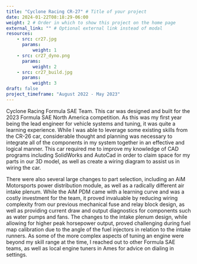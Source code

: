```yaml
---
title: "Cyclone Racing CR-27" # Title of your project
date: 2024-01-22T08:18:29-06:00
weight: 2 # Order in which to show this project on the home page
external_link: "" # Optional external link instead of modal
resources:
    - src: cr27.jpg
      params:
          weight: 1
    - src: cr27_dyno.png
      params:
          weight: 2
    - src: cr27_build.jpg
      params:
          weight: 3
draft: false
project_timeframe: "August 2022 - May 2023"
---
```


Cyclone Racing Formula SAE Team. This car was designed and built for the 2023 Formula SAE North America competition. As this was my first year being the lead engineer for vehicle systems and tuning, it was quite a learning experience. While I was able to leverage some existing skills from the CR-26 car, considerable thought and planning was necessary to integrate all of the components in my system together in an effective and logical manner. This car required me to improve my knowledge of CAD programs including SolidWorks and AutoCad in order to claim space for my parts in our 3D model, as well as create a wiring diagram to assist us in wiring the car. 

There were also several large changes to part selection, including an AiM Motorsports power distribution module, as well as a radically different air intake plenum. While the AiM PDM came with a learning curve and was a costly investment for the team, it proved invaluable by reducing wiring complexity from our previous mechanical fuse and relay block design, as well as providing current draw and output diagnostics for components such as water pumps and fans. The changes to the intake plenum design, while allowing for higher peak horsepower output, proved challenging during fuel map calibration due to the angle of the fuel injectors in relation to the intake runners. As some of the more complex aspects of tuning an engine were beyond my skill range at the time, I reached out to other Formula SAE teams, as well as local engine tuners in Ames for advice on dialing in settings.